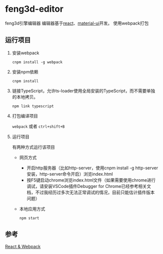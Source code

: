 # feng3d-editor
feng3d引擎编辑器
编辑器基于[react](https://github.com/facebook/react)、[material-ui](https://github.com/callemall/material-ui)开发。
使用webpack打包

## 运行项目
1. 安装webpack

    `cnpm install -g webpack`

1. 安装npm依赖

    `cnpm install`
    
1. 链接TypeScript，允许ts-loader使用全局安装的TypeScript，而不需要单独的本地拷贝。

    `npm link typescript`

1. 打包编译项目

    `webpack` 或者 `ctrl+shift+B`
    
1. 运行项目

    有两种方式运行该项目
        
    * 网页方式
        
        * 开启http服务器（比如http-server，使用cnpm install -g http-server安装，http-server命令开启）浏览index.html
        * 按F5键启动chrome浏览index.html文件（如果需要使用chrome进行调试，请安装VSCode插件Debugger for Chrome已经参考相关文档，不过我经历过多次无法正常调试的情况，目前只能估计插件版本问题）

    * 本地应用方式

        `npm start`

## 参考
[React & Webpack](http://www.tslang.cn/docs/handbook/react-&-webpack.html)